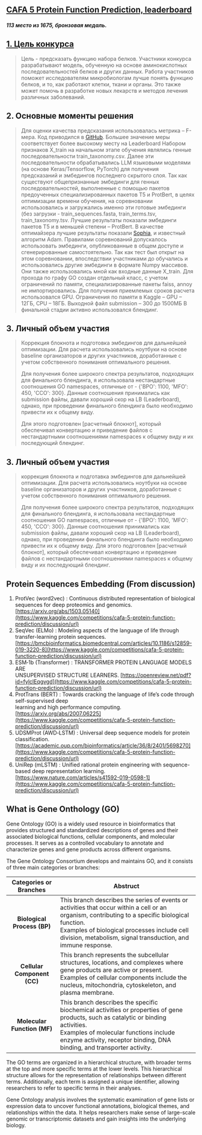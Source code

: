 ## [CAFA 5 Protein Function Prediction, leaderboard](https://www.kaggle.com/competitions/cafa-5-protein-function-prediction/leaderboard)

##### 113 место из 1675, бронзовая медаль. 

## [1. Цель конкурса](https://www.kaggle.com/competitions/cafa-5-protein-function-prediction/overview)
>  Цель - предсказать функцию набора белков. Участники конкурса разрабатывают модель, обученную на основе аминокислотных последовательностей белков и других данных. Работа участников поможет исследователям микробиологам лучше понять функцию белков, и то, как работают клетки, ткани и органы. Это также может помочь в разработке новых лекарств и методов лечения различных заболеваний.

##  2.	Основные моменты решения

>  Для оценки качества предсказания использовалась метрика – F-мера. Код приводился в [GitHub](https://github.com/BioComputingUP/CAFA-evaluator). Большее значение меры соответствует более высокому месту на Leaderboard
>  Набором признаков X_train на начальном этапе обучения являлись генные последовательности train_taxonomy.csv. Далее эти последовательности обрабатывались LLM языковыми моделями (на основе Keras/Tensorflow, PyTorch) для получения предсказаний и эмбедингов последнего скрытого слоя. Так как существуют общепризнанные эмбединги для генных последовательностей, выполненные с помощью пакетов предоученных специализированных пакетов T5 и ProtBert, в целях оптимизации времени обучения, на соревновании использовались и загружались именно эти готовые эмбединги (без загрузки - train_sequences.fasta, train_terms.tsv, train_taxonomy.tsv. 
>  Лучшие результаты показали эмбединги пакетов T5 и в меньшей степени – ProtBert.
>  В качестве оптимайзера лучшие результаты показали [Sophia](https://github.com/kyegomez/Sophia), и известный алгоритм Adam.
>  Правилами соревнований допускалось использовать эмбединги, опубликованные в общем доступе и сгенерированные самостоятельно. Так как тест был открыт на этом соревновании, впоследствии участниками до обучались и использовались другие эмбединги в формате Numpy массивов. Они также использовались мной как входные данные X_train.
>  Для прохода по графу GO создан отдельный класс, с учетом ограничений по памяти, специализированные пакеты faiss, annoy не импортировались.
>  Для получения приемлемых сроков расчета использовался GPU.
>  Ограничения по памяти в Kaggle – GPU – 12ГБ, CPU – 18ГБ.
>  Выходной файл submission – 300 до 1500МБ
>  В финальной стадии активно использовался блендинг.

## 3. Личный объем участия

> Коррекция блокнота и подготовка эмбедингов для дальнейшей оптимизации. Для расчета использовались ноутбуки на основе baseline организаторов и других участников, доработанные с учетом собственного понимания оптимального решения.
> 
> Для получения более широкого спектра результатов, подходящих для финального блендинга, я использовала нестандартные соотношения GO namespaces, отличные от - {'BPO': 1100, 'MFO': 450, 'CCO': 300}. Данные соотношения принимались как submission файлы, давали хороший скор на LB (Leaderboard), однако, при проведении финального блендинга было необходимо привести их к общему виду.
> 
> Для этого подготовлен [расчетный блокнот], который обеспечивал конвертацию и приведение файлов с нестандартными соотношениями namespaces к общему виду и их последующий блендинг.



##  3. Личный объем участия

>  коррекция блокнота и подготавка эмбедингов для дальнейшей оптимизации. Для расчета использовались ноутбуки на основе baseline организаторов и других участников, доработанные с учетом собственного понимания оптимального решения.
> 
>  Для получения более широкого спектра результатов, подходящих для финального блендинга, я использовала нестандартные соотношения GO namespaces, отличные от - {'BPO': 1100, 'MFO': 450, 'CCO': 300}. Данные соотношения принимались как submission файлы, давали хороший скор на LB (Leaderboard), однако, при проведении финального блендинга было необходимо привести их к общему виду.
>  Для этого подготовлен [расчетный блокнот], который обеспечивал конвертацию и приведение файлов с нестандартными соотношениями namespaces к общему виду и их последующий блендинг.

## Protein Sequences Embedding (From discussion)

1.  ProtVec (word2vec) : Continuous distributed representation of biological sequences for deep proteomics and genomics. [https://arxiv.org/abs/1503.05140](https://www.kaggle.com/competitions/cafa-5-protein-function-prediction/discussion/url)
2.  SeqVec (ELMo) : Modeling aspects of the language of life through transfer-learning protein sequences. [https://bmcbioinformatics.biomedcentral.com/articles/10.1186/s12859-019-3220-8](https://www.kaggle.com/competitions/cafa-5-protein-function-prediction/discussion/url)
3.  ESM‐1b (Transformer) : TRANSFORMER PROTEIN LANGUAGE MODELS ARE  
    UNSUPERVISED STRUCTURE LEARNERS. [https://openreview.net/pdf?id=fylclEqgvgd](https://www.kaggle.com/competitions/cafa-5-protein-function-prediction/discussion/url)
4.  ProtTrans (BERT) : Towards cracking the language of life’s code through self-supervised deep  
    learning and high performance computing. [https://arxiv.org/abs/2007.06225](https://www.kaggle.com/competitions/cafa-5-protein-function-prediction/discussion/url)
5.  UDSMProt (AWD‐LSTM) : Universal deep sequence models for protein classification. [https://academic.oup.com/bioinformatics/article/36/8/2401/5698270](https://www.kaggle.com/competitions/cafa-5-protein-function-prediction/discussion/url)
6.  UniRep (mLSTM) : Unified rational protein engineering with sequence-based deep representation learning. [https://www.nature.com/articles/s41592-019-0598-1](https://www.kaggle.com/competitions/cafa-5-protein-function-prediction/discussion/url)


## What is Gene Onthology (GO)

Gene Ontology (GO) is a widely used resource in bioinformatics that provides structured and standardized descriptions of genes and their associated biological functions, cellular components, and molecular processes. It serves as a controlled vocabulary to annotate and characterize genes and gene products across different organisms.

The Gene Ontology Consortium develops and maintains GO, and it consists of three main categories or branches:

| Categories or Branches | Abstruct |
|:---:|---|
|**Biological Process (BP)**|This branch describes the series of events or activities that occur within a cell or an organism, contributing to a specific biological function. <br>Examples of biological processes include cell division, metabolism, signal transduction, and immune response.|
|**Cellular Component (CC)**|This branch represents the subcellular structures, locations, and complexes where gene products are active or present.<br> Examples of cellular components include the nucleus, mitochondria, cytoskeleton, and plasma membrane.|
|**Molecular Function (MF)**|This branch describes the specific biochemical activities or properties of gene products, such as catalytic or binding activities.<br> Examples of molecular functions include enzyme activity, receptor binding, DNA binding, and transporter activity.|

The GO terms are organized in a hierarchical structure, with broader terms at the top and more specific terms at the lower levels. This hierarchical structure allows for the representation of relationships between different terms. Additionally, each term is assigned a unique identifier, allowing researchers to refer to specific terms in their analyses.

Gene Ontology analysis involves the systematic examination of gene lists or expression data to uncover functional annotations, biological themes, and relationships within the data. It helps researchers make sense of large-scale genomic or transcriptomic datasets and gain insights into the underlying biology.

